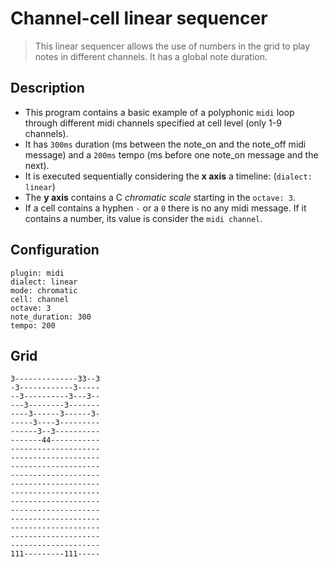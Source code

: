 # Channel-cell linear sequencer

> This linear sequencer allows the use of numbers in the grid to play notes in different channels. It has a global note duration.

## Description 

* This program contains a basic example of a polyphonic `midi` loop through different midi channels specified at cell level (only 1-9 channels).
* It has `300ms` duration (ms between the note_on and the note_off midi message) and a `200ms` tempo (ms before one note_on message and the next).
* It is executed sequentially considering the **x axis** a timeline: (`dialect: linear`)
* The **y axis** contains a C *chromatic scale* starting in the `octave: 3`.
* If a cell contains a hyphen `-` or a `0` there is no any midi message. If it contains a number, its value is consider the `midi channel`.

## Configuration

``` configuration
plugin: midi
dialect: linear
mode: chromatic
cell: channel
octave: 3
note_duration: 300
tempo: 200
```

## Grid

``` grid
3--------------33--3
-3------------3-----
--3----------3---3--
---3--------3-------
----3------3------3-
-----3----3---------
------3--3----------
-------44-----------
--------------------
--------------------
--------------------
--------------------
--------------------
--------------------
--------------------
--------------------
--------------------
--------------------
--------------------
--------------------
111---------111-----
```
